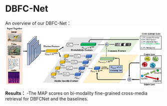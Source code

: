 # DBFC-Net
An overview of our DBFC-Net：
![Alt text](https://github.com/18205097282/DBFC-Net/blob/master/ScreenShots/1.png)
**Results：**
-The MAP scores on bi-modality fine-grained cross-media retrieval for DBFCNet and the baselines. 

